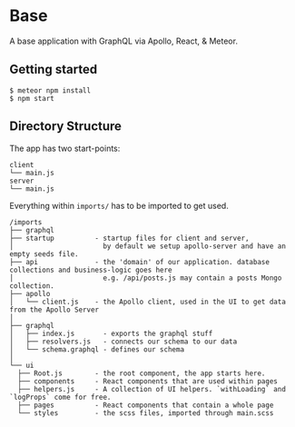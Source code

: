 # Base
A base application with GraphQL via Apollo, React, & Meteor.


## Getting started
```
$ meteor npm install
$ npm start
```

## Directory Structure
The app has two start-points: 
```
client
└── main.js
server
└── main.js

```

Everything within `imports/` has to be imported to get used.

```
/imports
├── graphql
├── startup          - startup files for client and server,
│                      by default we setup apollo-server and have an empty seeds file.
├── api              - the 'domain' of our application. database collections and business-logic goes here
│                      e.g. /api/posts.js may contain a posts Mongo collection. 
├── apollo
│   └── client.js    - the Apollo client, used in the UI to get data from the Apollo Server
│
├── graphql
│   ├── index.js       - exports the graphql stuff
│   ├── resolvers.js   - connects our schema to our data
│   └── schema.graphql - defines our schema
│
└── ui
  ├── Root.js        - the root component, the app starts here.
  ├── components     - React components that are used within pages
  ├── helpers.js     - A collection of UI helpers. `withLoading` and `logProps` come for free.
  ├── pages          - React components that contain a whole page
  └── styles         - the scss files, imported through main.scss
```

